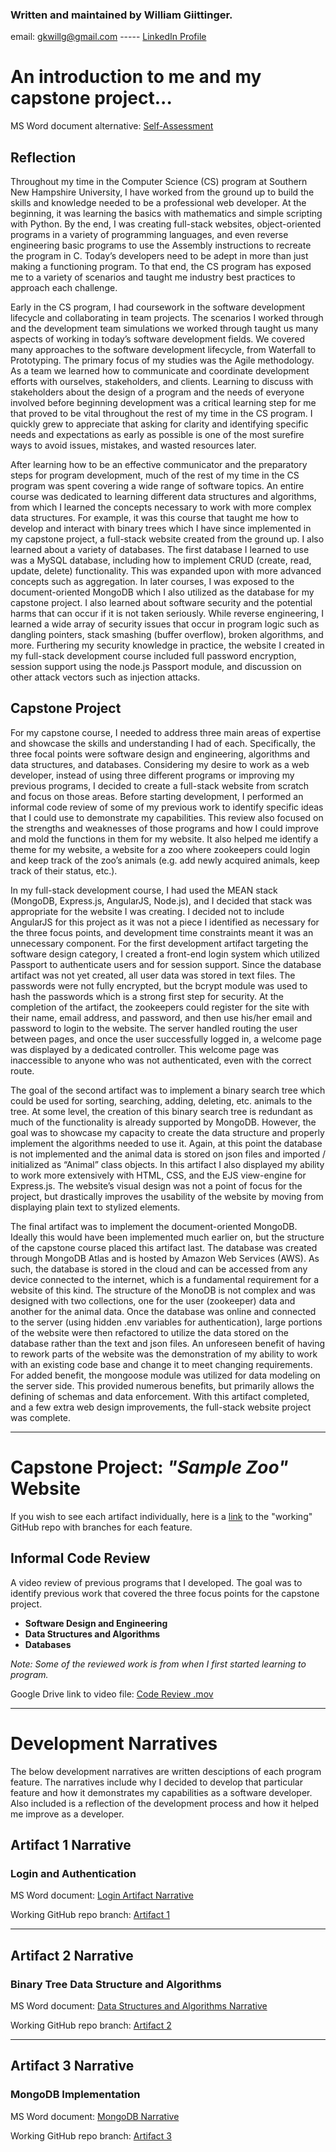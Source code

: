 ### Written and maintained by William Giittinger.

email: gkwillg@gmail.com ----- [LinkedIn Profile](https://www.linkedin.com/in/will-giittinger/)

# An introduction to me and my capstone project...

MS Word document alternative: [Self-Assessment](https://github.com/WilliamGiittinger/WilliamGiittinger.github.io/blob/master/self%20assessment.docx)

## Reflection
Throughout my time in the Computer Science (CS) program at Southern New Hampshire University, I have worked from the ground up to build the skills and knowledge needed to be a professional web developer. At the beginning, it was learning the basics with mathematics and simple scripting with Python. By the end, I was creating full-stack websites, object-oriented programs in a variety of programming languages, and even reverse engineering basic programs to use the Assembly instructions to recreate the program in C. Today’s developers need to be adept in more than just making a functioning program. To that end, the CS program has exposed me to a variety of scenarios and taught me industry best practices to approach each challenge.


Early in the CS program, I had coursework in the software development lifecycle and collaborating in team projects. The scenarios I worked through and the development team simulations we worked through taught us many aspects of working in today’s software development fields. We covered many approaches to the software development lifecycle, from Waterfall to Prototyping. The primary focus of my studies was the Agile methodology. As a team we learned how to communicate and coordinate development efforts with ourselves, stakeholders, and clients. Learning to discuss with stakeholders about the design of a program and the needs of everyone involved before beginning development was a critical learning step for me that proved to be vital throughout the rest of my time in the CS program. I quickly grew to appreciate that asking for clarity and identifying specific needs and expectations as early as possible is one of the most surefire ways to avoid issues, mistakes, and wasted resources later.


After learning how to be an effective communicator and the preparatory steps for program development, much of the rest of my time in the CS program was spent covering a wide range of software topics. An entire course was dedicated to learning different data structures and algorithms, from which I learned the concepts necessary to work with more complex data structures. For example, it was this course that taught me how to develop and interact with binary trees which I have since implemented in my capstone project, a full-stack website created from the ground up. I also learned about a variety of databases. The first database I learned to use was a MySQL database, including how to implement CRUD (create, read, update, delete) functionality. This was expanded upon with more advanced concepts such as aggregation. In later courses, I was exposed to the document-oriented MongoDB which I also utilized as the database for my capstone project. I also learned about software security and the potential harms that can occur if it is not taken seriously. While reverse engineering, I learned a wide array of security issues that occur in program logic such as dangling pointers, stack smashing (buffer overflow), broken algorithms, and more. Furthering my security knowledge in practice, the website I created in my full-stack development course included full password encryption, session support using the node.js Passport module, and discussion on other attack vectors such as injection attacks.


## Capstone Project
For my capstone course, I needed to address three main areas of expertise and showcase the skills and understanding I had of each. Specifically, the three focal points were software design and engineering, algorithms and data structures, and databases. Considering my desire to work as a web developer, instead of using three different programs or improving my previous programs, I decided to create a full-stack website from scratch and focus on those areas. Before starting development, I performed an informal code review of some of my previous work to identify specific ideas that I could use to demonstrate my capabilities. This review also focused on the strengths and weaknesses of those programs and how I could improve and mold the functions in them for my website. It also helped me identify a theme for my website, a website for a zoo where zookeepers could login and keep track of the zoo’s animals (e.g. add newly acquired animals, keep track of their status, etc.). 


In my full-stack development course, I had used the MEAN stack (MongoDB, Express.js, AngularJS, Node.js), and I decided that stack was appropriate for the website I was creating. I decided not to include AngularJS for this project as it was not a piece I identified as necessary for the three focus points, and development time constraints meant it was an unnecessary component. For the first development artifact targeting the software design category, I created a front-end login system which utilized Passport to authenticate users and for session support. Since the database artifact was not yet created, all user data was stored in text files. The passwords were not fully encrypted, but the bcrypt module was used to hash the passwords which is a strong first step for security. At the completion of the artifact, the zookeepers could register for the site with their name, email address, and password, and then use his/her email and password to login to the website. The server handled routing the user between pages, and once the user successfully logged in, a welcome page was displayed by a dedicated controller. This welcome page was inaccessible to anyone who was not authenticated, even with the correct route.


The goal of the second artifact was to implement a binary search tree which could be used for sorting, searching, adding, deleting, etc. animals to the tree. At some level, the creation of this binary search tree is redundant as much of the functionality is already supported by MongoDB. However, the goal was to showcase my capacity to create the data structure and properly implement the algorithms needed to use it. Again, at this point the database is not implemented and the animal data is stored on json files and imported / initialized as “Animal” class objects. In this artifact I also displayed my ability to work more extensively with HTML, CSS, and the EJS view-engine for Express.js. The website’s visual design was not a point of focus for the project, but drastically improves the usability of the website by moving from displaying plain text to stylized elements.


The final artifact was to implement the document-oriented MongoDB. Ideally this would have been implemented much earlier on, but the structure of the capstone course placed this artifact last. The database was created through MongoDB Atlas and is hosted by Amazon Web Services (AWS). As such, the database is stored in the cloud and can be accessed from any device connected to the internet, which is a fundamental requirement for a website of this kind. The structure of the MonoDB is not complex and was designed with two collections, one for the user (zookeeper) data and another for the animal data. Once the database was online and connected to the server (using hidden .env variables for authentication), large portions of the website were then refactored to utilize the data stored on the database rather than the text and json files. An unforeseen benefit of having to rework parts of the website was the demonstration of my ability to work with an existing code base and change it to meet changing requirements. For added benefit, the mongoose module was utilized for data modeling on the server side. This provided numerous benefits, but primarily allows the defining of schemas and data enforcement. With this artifact completed, and a few extra web design improvements, the full-stack website project was complete.


------------------------------------------------------------------------------


# Capstone Project: _"Sample Zoo"_ Website

If you wish to see each artifact individually, here is a [link](https://github.com/WilliamGiittinger/ZooAuthenticationSite) to the "working" GitHub repo with branches for each feature.



## Informal Code Review
A video review of previous programs that I developed. The goal was to identify previous work that covered the three focus points for the capstone project.
- **Software Design and Engineering**
- **Data Structures and Algorithms**
- **Databases**

_Note: Some of the reviewed work is from when I first started learning to program._

Google Drive link to video file: [Code Review .mov](https://drive.google.com/file/d/1LRDlUXy0AMTRgDfzF4f9gSg9koGRhO70/view?usp=sharing)

------------------------------------------------------------------------------

# Development Narratives
The below development narratives are written desciptions of each program feature. The narratives include why I decided to develop that particular feature and how it demonstrates my capabilities as a software developer. Also included is a reflection of the development process and how it helped me improve as a developer.

## Artifact 1 Narrative
### Login and Authentication
MS Word document: [Login Artifact Narrative](https://github.com/WilliamGiittinger/WilliamGiittinger.github.io/blob/master/artifact1.docx)

Working GitHub repo branch: [Artifact 1](https://github.com/WilliamGiittinger/ZooAuthenticationSite/tree/artifact1)

------------------------------------------------------------------------------

## Artifact 2 Narrative
### Binary Tree Data Structure and Algorithms
MS Word document: [Data Structures and Algorithms Narrative](https://github.com/WilliamGiittinger/WilliamGiittinger.github.io/blob/master/artifact2.docx)

Working GitHub repo branch: [Artifact 2](https://github.com/WilliamGiittinger/ZooAuthenticationSite/tree/artifact2)

------------------------------------------------------------------------------

## Artifact 3 Narrative
### MongoDB Implementation
MS Word document: [MongoDB Narrative](https://github.com/WilliamGiittinger/WilliamGiittinger.github.io/blob/master/artifact3.docx)

Working GitHub repo branch: [Artifact 3](https://github.com/WilliamGiittinger/ZooAuthenticationSite/tree/artifact3)
